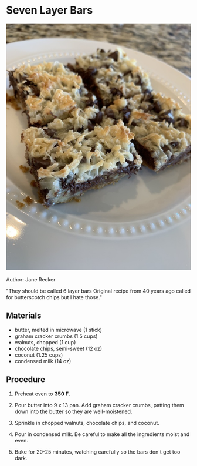 # Seven Layer Bars

![](../images/seven-layer-bars.jpg)

Author: Jane Recker

"They should be called 6 layer bars Original recipe from 40 years ago
called for butterscotch chips but I hate those."

## Materials

- butter, melted in microwave (1 stick)
- graham cracker crumbs (1.5 cups)
- walnuts, chopped (1 cup)
- chocolate chips, semi-sweet (12 oz)
- coconut (1.25 cups)
- condensed milk (14 oz)

## Procedure

1. Preheat oven to **350 F**.

2. Pour butter into 9 x 13 pan.  Add graham cracker crumbs, patting
   them down into the butter so they are well-moistened.

3. Sprinkle in chopped walnuts, chocolate chips, and coconut.

4. Pour in condensed milk.  Be careful to make all the ingredients
   moist and even.

5. Bake for 20-25 minutes, watching carefully so the bars don't get
   too dark.
